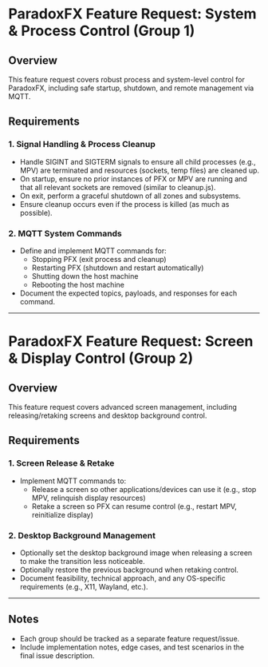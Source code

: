 # ParadoxFX Feature Request: System & Process Control (Group 1)

## Overview
This feature request covers robust process and system-level control for ParadoxFX, including safe startup, shutdown, and remote management via MQTT.

## Requirements

### 1. Signal Handling & Process Cleanup
- Handle SIGINT and SIGTERM signals to ensure all child processes (e.g., MPV) are terminated and resources (sockets, temp files) are cleaned up.
- On startup, ensure no prior instances of PFX or MPV are running and that all relevant sockets are removed (similar to cleanup.js).
- On exit, perform a graceful shutdown of all zones and subsystems.
- Ensure cleanup occurs even if the process is killed (as much as possible).

### 2. MQTT System Commands
- Define and implement MQTT commands for:
  - Stopping PFX (exit process and cleanup)
  - Restarting PFX (shutdown and restart automatically)
  - Shutting down the host machine
  - Rebooting the host machine
- Document the expected topics, payloads, and responses for each command.

---

# ParadoxFX Feature Request: Screen & Display Control (Group 2)

## Overview
This feature request covers advanced screen management, including releasing/retaking screens and desktop background control.

## Requirements

### 1. Screen Release & Retake
- Implement MQTT commands to:
  - Release a screen so other applications/devices can use it (e.g., stop MPV, relinquish display resources)
  - Retake a screen so PFX can resume control (e.g., restart MPV, reinitialize display)

### 2. Desktop Background Management
- Optionally set the desktop background image when releasing a screen to make the transition less noticeable.
- Optionally restore the previous background when retaking control.
- Document feasibility, technical approach, and any OS-specific requirements (e.g., X11, Wayland, etc.).

---

## Notes
- Each group should be tracked as a separate feature request/issue.
- Include implementation notes, edge cases, and test scenarios in the final issue description.
